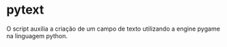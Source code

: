 pytext
======

O script auxilia a criação de um campo de texto utilizando a engine pygame na linguagem python.
